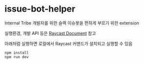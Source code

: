 # issue-bot-helper

Internal Tribe 개발자를 위한 슬랙 이슈봇을 편하게 부르기 위한 extension

실행환경, 개발 API 등은  [Raycast Document](https://developers.raycast.com/) 참고

아래처럼 실행하면 로컬에서 Raycast 커맨드가 설치되고 실행할 수 있음

```
npm install
npm run dev
```
